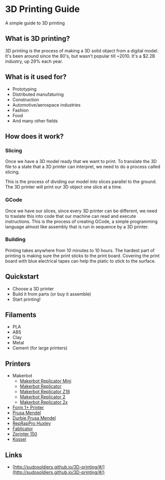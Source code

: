 # 3D Printing Guide

A simple guide to 3D printing

## What is 3D printing?

3D printing is the process of making a 3D solid object from a digital model. It's been around since the 80's, but wasn't popular till ~2010. It's a $2.2B industry, up 29% each year.

## What is it used for?

- Prototyping
- Distributed manufaturing
- Construction
- Automotive/aerospace industries
- Fashion
- Food
- And many other fields

## How does it work?

### Slicing

Once we have a 3D model ready that we want to print. To translate the 3D file to a state that a 3D printer can interpret, we need to do a process called slicing.

This is the process of dividing our model into slices parallel to the ground. The 3D printer will print our 3D object one slice at a time.

### GCode

Once we have our slices, since every 3D printer can be different, we need to traslate this into code that our machine can read and execute instructions. This is the process of creating GCode, a simple programming language almost like assembly that is run in sequence by a 3D printer.

### Building

Printing takes anywhere from 10 minutes to 10 hours. The hardest part of printing is making sure the print sticks to the print board. Covering the print board with blue electrical tapes can help the platic to stick to the surface.

## Quickstart

- Choose a 3D printer
- Build it from parts (or buy it assemble)
- Start printing!

## Filaments

- PLA
- ABS
- Clay
- Metal
- Cement (for large printers)

## Printers

- Makerbot
  - [Makerbot Replicator Mini](http://store.makerbot.com/replicator-mini)
  - [Makerbot Replicator](http://store.makerbot.com/replicator)
  - [Makerbot Replicator Z18](http://store.makerbot.com/replicator-z18)
  - [Makerbot Replicator 2](http://store.makerbot.com/replicator2)
  - [Makerbot Replicator 2x](http://store.makerbot.com/replicator2x)
- [Form 1+ Printer](http://formlabs.com/products/form-1-plus/?gclid=CJzaxcvq1L8CFYpffgodEVQAnQ)
- [Prusa Mendel](http://reprap.org/wiki/Prusa_Mendel_(iteration_2))
- [Durbie Prusa Mendel](http://reprap.org/wiki/DurbiePrusaMendel)
- [RepRapPro Huxley](https://reprappro.com/documentation/huxley/)
- [Fablicator](http://www.fablicator.com/)
- [Zprinter 150](http://www.zcorp.com/es/Products/3D-Printers/ZPrinter-150/spage.aspx)
- [Kossel](http://reprap.org/wiki/Kossel)

## Links

- [http://sudosoldiers.github.io/3D-printing/#/](http://sudosoldiers.github.io/3D-printing/#/)
